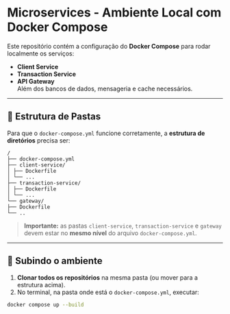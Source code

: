 # Microservices - Ambiente Local com Docker Compose

Este repositório contém a configuração do **Docker Compose** para rodar localmente os serviços:  
- **Client Service**
- **Transaction Service**
- **API Gateway**  
Além dos bancos de dados, mensageria e cache necessários.

---

## 📂 Estrutura de Pastas

Para que o `docker-compose.yml` funcione corretamente, a **estrutura de diretórios** precisa ser:

```
/
├── docker-compose.yml
├── client-service/
│ ├── Dockerfile
│ └── ...
├── transaction-service/
│ ├── Dockerfile
│ └── ...
└── gateway/
├── Dockerfile
└── ..
```



> **Importante:** as pastas `client-service`, `transaction-service` e `gateway` devem estar no **mesmo nível** do arquivo `docker-compose.yml`.

---

## 🚀 Subindo o ambiente

1. **Clonar todos os repositórios** na mesma pasta (ou mover para a estrutura acima).
2. No terminal, na pasta onde está o `docker-compose.yml`, executar:

```bash
docker compose up --build
